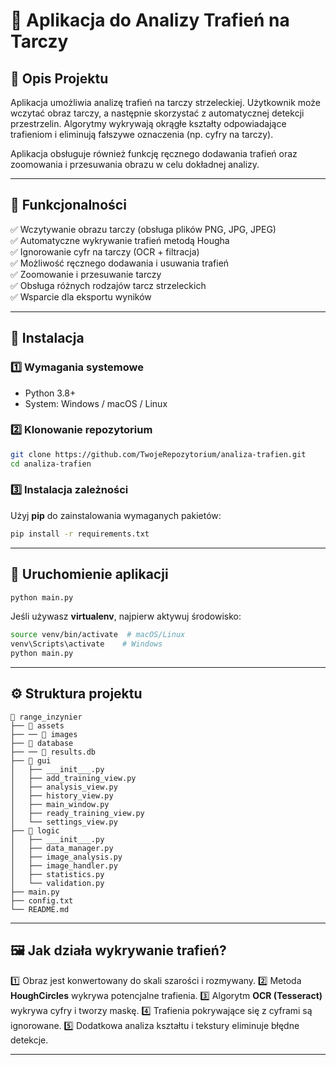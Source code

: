 # 🎯 Aplikacja do Analizy Trafień na Tarczy

## 📌 Opis Projektu
Aplikacja umożliwia analizę trafień na tarczy strzeleckiej. Użytkownik może wczytać obraz tarczy, a następnie skorzystać z automatycznej detekcji przestrzelin. Algorytmy wykrywają okrągłe kształty odpowiadające trafieniom i eliminują fałszywe oznaczenia (np. cyfry na tarczy). 

Aplikacja obsługuje również funkcję ręcznego dodawania trafień oraz zoomowania i przesuwania obrazu w celu dokładnej analizy.

---

## 🚀 Funkcjonalności
✅ Wczytywanie obrazu tarczy (obsługa plików PNG, JPG, JPEG)  
✅ Automatyczne wykrywanie trafień metodą Hougha  
✅ Ignorowanie cyfr na tarczy (OCR + filtracja)  
✅ Możliwość ręcznego dodawania i usuwania trafień  
✅ Zoomowanie i przesuwanie tarczy  
✅ Obsługa różnych rodzajów tarcz strzeleckich  
✅ Wsparcie dla eksportu wyników  

---

## 🔧 Instalacja
### **1️⃣ Wymagania systemowe**
- Python 3.8+
- System: Windows / macOS / Linux

### **2️⃣ Klonowanie repozytorium**
```sh
git clone https://github.com/TwojeRepozytorium/analiza-trafien.git
cd analiza-trafien
```

### **3️⃣ Instalacja zależności**
Użyj **pip** do zainstalowania wymaganych pakietów:
```sh
pip install -r requirements.txt
```

---

## 🎯 Uruchomienie aplikacji
```sh
python main.py
```

Jeśli używasz **virtualenv**, najpierw aktywuj środowisko:
```sh
source venv/bin/activate  # macOS/Linux
venv\Scripts\activate    # Windows
python main.py
```

---

## ⚙️ Struktura projektu
```
📂 range_inzynier
├── 📁 assets
├── ── 📁 images
├── 📁 database
├── ── 📁 results.db
├── 📁 gui                
│   ├── ___init___.py  
│   ├── add_training_view.py
│   ├── analysis_view.py
│   ├── history_view.py
│   ├── main_window.py
│   ├── ready_training_view.py
│   └── settings_view.py   
├── 📁 logic                  
│   ├── ___init___.py
│   ├── data_manager.py
│   ├── image_analysis.py
│   ├── image_handler.py   
│   ├── statistics.py       
│   └── validation.py  
├── main.py                
├── config.txt       
└── README.md              
```

---

## 🖼️ Jak działa wykrywanie trafień?
1️⃣ Obraz jest konwertowany do skali szarości i rozmywany.
2️⃣ Metoda **HoughCircles** wykrywa potencjalne trafienia.
3️⃣ Algorytm **OCR (Tesseract)** wykrywa cyfry i tworzy maskę.
4️⃣ Trafienia pokrywające się z cyframi są ignorowane.
5️⃣ Dodatkowa analiza kształtu i tekstury eliminuje błędne detekcje.

---
